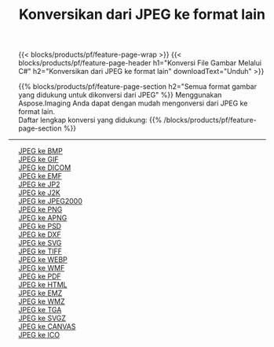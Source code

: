 ﻿---
title: Konversikan dari JPEG ke format lain 
weight: 3920
url: /id/net/conversion/from/jpeg 
lang: id
langdirlevel: 2
locales: zh-hans,ja,it,ru,de,es,fr,nl,id,lt,pl,pt,vi,tr,ko,zh-hant,ar,hi,th,sv,cs,uk,he
description: Menggunakan Aspose.Imaging Anda dapat dengan mudah mengonversi dari JPEG ke format lain
---

{{< blocks/products/pf/feature-page-wrap >}}
{{< blocks/products/pf/feature-page-header h1="Konversi File Gambar Melalui C#" h2="Konversikan dari JPEG ke format lain" downloadText="Unduh" >}}


{{% blocks/products/pf/feature-page-section  h2="Semua format gambar yang didukung untuk dikonversi dari JPEG" %}}
Menggunakan Aspose.Imaging Anda dapat dengan mudah mengonversi dari JPEG ke format lain.
<br/>
Daftar lengkap konversi yang didukung:
{{% /blocks/products/pf/feature-page-section %}}
<div class="container-fluid productfamilypage bg-gray">
    <div class="convertypes bg-gray agp-content section">
        <div class="container">
		<hr style="margin-left:-20px;"/>
		<div class="row other-converters">
		    <div class='col-md-2 other-converter remove-lp remove-rp'><a href="/imaging/id/net/conversion/jpeg-to-bmp" >JPEG ke BMP</a></div><div class='col-md-2 other-converter remove-lp remove-rp'><a href="/imaging/id/net/conversion/jpeg-to-gif" >JPEG ke GIF</a></div><div class='col-md-2 other-converter remove-lp remove-rp'><a href="/imaging/id/net/conversion/jpeg-to-dicom" >JPEG ke DICOM</a></div><div class='col-md-2 other-converter remove-lp remove-rp'><a href="/imaging/id/net/conversion/jpeg-to-emf" >JPEG ke EMF</a></div><div class='col-md-2 other-converter remove-lp remove-rp'><a href="/imaging/id/net/conversion/jpeg-to-jp2" >JPEG ke JP2</a></div><div class='col-md-2 other-converter remove-lp remove-rp'><a href="/imaging/id/net/conversion/jpeg-to-j2k" >JPEG ke J2K</a></div><div class='col-md-2 other-converter remove-lp remove-rp'><a href="/imaging/id/net/conversion/jpeg-to-jpeg2000" >JPEG ke JPEG2000</a></div><div class='col-md-2 other-converter remove-lp remove-rp'><a href="/imaging/id/net/conversion/jpeg-to-png" >JPEG ke PNG</a></div><div class='col-md-2 other-converter remove-lp remove-rp'><a href="/imaging/id/net/conversion/jpeg-to-apng" >JPEG ke APNG</a></div><div class='col-md-2 other-converter remove-lp remove-rp'><a href="/imaging/id/net/conversion/jpeg-to-psd" >JPEG ke PSD</a></div><div class='col-md-2 other-converter remove-lp remove-rp'><a href="/imaging/id/net/conversion/jpeg-to-dxf" >JPEG ke DXF</a></div><div class='col-md-2 other-converter remove-lp remove-rp'><a href="/imaging/id/net/conversion/jpeg-to-svg" >JPEG ke SVG</a></div><div class='col-md-2 other-converter remove-lp remove-rp'><a href="/imaging/id/net/conversion/jpeg-to-tiff" >JPEG ke TIFF</a></div><div class='col-md-2 other-converter remove-lp remove-rp'><a href="/imaging/id/net/conversion/jpeg-to-webp" >JPEG ke WEBP</a></div><div class='col-md-2 other-converter remove-lp remove-rp'><a href="/imaging/id/net/conversion/jpeg-to-wmf" >JPEG ke WMF</a></div><div class='col-md-2 other-converter remove-lp remove-rp'><a href="/imaging/id/net/conversion/jpeg-to-pdf" >JPEG ke PDF</a></div><div class='col-md-2 other-converter remove-lp remove-rp'><a href="/imaging/id/net/conversion/jpeg-to-html" >JPEG ke HTML</a></div><div class='col-md-2 other-converter remove-lp remove-rp'><a href="/imaging/id/net/conversion/jpeg-to-emz" >JPEG ke EMZ</a></div><div class='col-md-2 other-converter remove-lp remove-rp'><a href="/imaging/id/net/conversion/jpeg-to-wmz" >JPEG ke WMZ</a></div><div class='col-md-2 other-converter remove-lp remove-rp'><a href="/imaging/id/net/conversion/jpeg-to-tga" >JPEG ke TGA</a></div><div class='col-md-2 other-converter remove-lp remove-rp'><a href="/imaging/id/net/conversion/jpeg-to-svgz" >JPEG ke SVGZ</a></div><div class='col-md-2 other-converter remove-lp remove-rp'><a href="/imaging/id/net/conversion/jpeg-to-canvas" >JPEG ke CANVAS</a></div><div class='col-md-2 other-converter remove-lp remove-rp'><a href="/imaging/id/net/conversion/jpeg-to-ico" >JPEG ke ICO</a></div>
                </div>
        </div>
    </div>
</div>
<br/>

